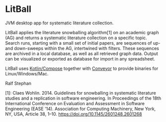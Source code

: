 # LitBall
JVM desktop app for systematic literature collection.

LitBall applies the literature snowballing algorithm[1] on an academic graph (AG) and returns a systematic literature collection on a specific topic. Search runs, starting with a small set of initial papers, are sequences of up- and down-sweeps within the AG, intertwined with filters. These sequences are archived in a local database, as well as all retrieved graph data. Output can be visualized or exported as database for import in any spreadsheet.

LitBall uses [Kotlin/Compose](https://www.jetbrains.com/lp/compose-mpp/) together with [Conveyor](https://www.hydraulic.software/index.html) to provide binaries for Linux/Windows/Mac.

Ralf Stephan

[1]: Claes Wohlin. 2014. Guidelines for snowballing in systematic literature studies and a replication in software engineering. In Proceedings of the 18th International Conference on Evaluation and Assessment in Software Engineering (EASE '14). Association for Computing Machinery, New York, NY, USA, Article 38, 1–10. <https://doi.org/10.1145/2601248.2601268> 

